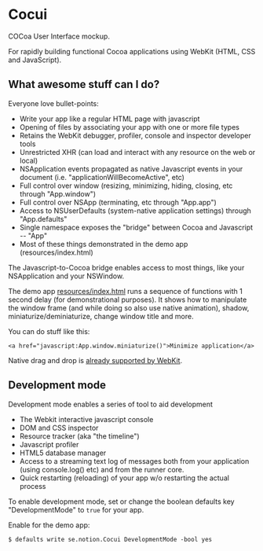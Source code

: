 # Cocui

COCoa User Interface mockup.

For rapidly building functional Cocoa applications using WebKit (HTML, CSS and JavaScript).

## What awesome stuff can I do?

Everyone love bullet-points:

- Write your app like a regular HTML page with javascript
- Opening of files by associating your app with one or more file types
- Retains the WebKit debugger, profiler, console and inspector developer tools
- Unrestricted XHR (can load and interact with any resource on the web or local)
- NSApplication events propagated as native Javascript events in your document (i.e. "applicationWillBecomeActive", etc)
- Full control over window (resizing, minimizing, hiding, closing, etc through "App.window")
- Full control over NSApp (terminating, etc through "App.app")
- Access to NSUserDefaults (system-native application settings) through "App.defaults"
- Single namespace exposes the "bridge" between Cocoa and Javascript -- "App"
- Most of these things demonstrated in the demo app (resources/index.html)

The Javascript-to-Cocoa bridge enables access to most things, like your NSApplication and your NSWindow.

The demo app [resources/index.html](http://github.com/rsms/cocui/blob/master/resources/index.html) runs a sequence of functions with 1 second delay (for demonstrational purposes). It shows how to manipulate the window frame (and while doing so also use native animation), shadow, miniaturize/deminiaturize, change window title and more.

You can do stuff like this:

	<a href="javascript:App.window.miniaturize()">Minimize application</a>

Native drag and drop is [already supported by WebKit](http://developer.apple.com/mac/library/documentation/AppleApplications/Conceptual/SafariJSProgTopics/Tasks/DragAndDrop.html#//apple_ref/doc/uid/30001233-BAJGJJAH).


## Development mode

Development mode enables a series of tool to aid development

- The Webkit interactive javascript console
- DOM and CSS inspector
- Resource tracker (aka "the timeline")
- Javascript profiler
- HTML5 database manager
- Access to a streaming text log of messages both from your application (using console.log() etc) and from the runner core.
- Quick restarting (reloading) of your app w/o restarting the actual process

To enable development mode, set or change the boolean defaults key "DevelopmentMode" to `true` for your app.

Enable for the demo app:

	$ defaults write se.notion.Cocui DevelopmentMode -bool yes
